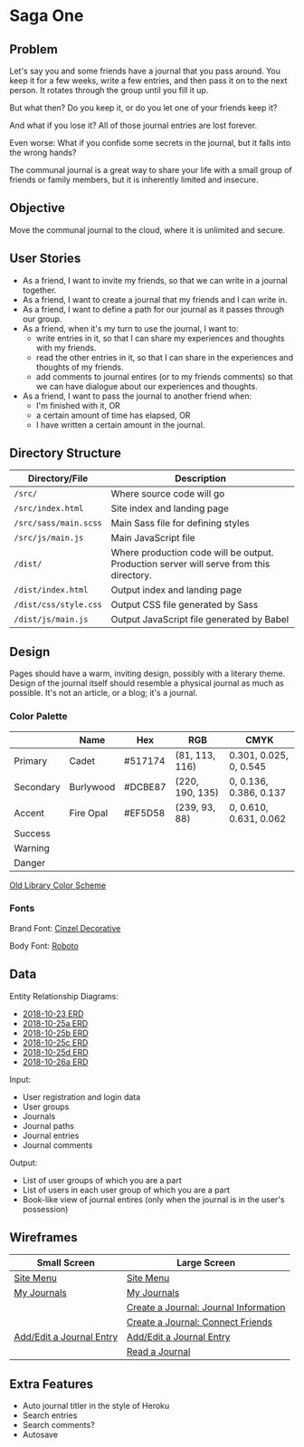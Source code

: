 # Saga One

## Problem

Let's say you and some friends have a journal that you pass around. You keep it for a few weeks, write a few entries, and then pass it on to the next person. It rotates through the group until you fill it up.

But what then? Do you keep it, or do you let one of your friends keep it?

And what if you lose it? All of those journal entries are lost forever.

Even worse: What if you confide some secrets in the journal, but it falls into the wrong hands?

The communal journal is a great way to share your life with a small group of friends or family members, but it is inherently limited and insecure.

## Objective

Move the communal journal to the cloud, where it is unlimited and secure.

## User Stories

- As a friend, I want to invite my friends, so that we can write in a journal together.
- As a friend, I want to create a journal that my friends and I can write in.
- As a friend, I want to define a path for our journal as it passes through our group.
- As a friend, when it's my turn to use the journal, I want to:
   - write entries in it, so that I can share my experiences and thoughts with my friends.
   - read the other entries in it, so that I can share in the experiences and thoughts of my friends.
   - add comments to journal entires (or to my friends comments) so that we can have dialogue about our experiences and thoughts.
- As a friend, I want to pass the journal to another friend when:
    + I'm finished with it, OR
    + a certain amount of time has elapsed, OR
    + I have written a certain amount in the journal.

## Directory Structure

Directory/File | Description
---------------|------------
`/src/` | Where source code will go
`/src/index.html` | Site index and landing page
`/src/sass/main.scss` | Main Sass file for defining styles
`/src/js/main.js` | Main JavaScript file
`/dist/` | Where production code will be output. Production server will serve from this directory.
`/dist/index.html` | Output index and landing page
`/dist/css/style.css` | Output CSS file generated by Sass
`/dist/js/main.js` | Output JavaScript file generated by Babel

## Design

Pages should have a warm, inviting design, possibly with a literary theme. Design of the journal itself should resemble a physical journal as much as possible. It's not an article, or a blog; it's a journal.

### Color Palette
&nbsp;    | Name      | Hex     | RGB             | CMYK
----------|-----------|---------|-----------------|------
Primary   | Cadet     | #517174 | (81, 113, 116)  | 0.301, 0.025, 0, 0.545
Secondary | Burlywood | #DCBE87 | (220, 190, 135) | 0, 0.136, 0.386, 0.137
Accent    | Fire Opal | #EF5D58 | (239, 93, 88)   | 0, 0.610, 0.631, 0.062
Success   | &nbsp;    | &nbsp;  | &nbsp;          | &nbsp;
Warning   | &nbsp;    | &nbsp;  | &nbsp;          | &nbsp;
Danger    | &nbsp;    | &nbsp;  | &nbsp;          | &nbsp;

[Old Library Color Scheme](https://www.schemecolor.com/old-library-color-scheme.php)

### Fonts

Brand Font: [Cinzel Decorative](https://fonts.google.com/specimen/Cinzel+Decorative)

Body Font: [Roboto](https://fonts.google.com/specimen/Roboto)

## Data

Entity Relationship Diagrams:
- [2018-10-23 ERD](erd/erd-2018-10-23.pdf)
- [2018-10-25a ERD](erd/erd-2018-10-25.pdf)
- [2018-10-25b ERD](erd/erd-2018-10-25b.pdf)
- [2018-10-25c ERD](erd/erd-2018-10-25c.pdf)
- [2018-10-25d ERD](erd/erd-2018-10-25d.pdf)
- [2018-10-26a ERD](erd/erd-2018-10-26a.pdf)



Input:
- User registration and login data
- User groups
- Journals
- Journal paths
- Journal entries
- Journal comments

Output:
- List of user groups of which you are a part
- List of users in each user group of which you are a part
- Book-like view of journal entires (only when the journal is in the user's possession)

## Wireframes

Small Screen | Large Screen
-------------|-------------
[Site Menu](wireframes/SM_Site_Menu.png) | [Site Menu](wireframes/LG_Site_Menu.png)
[My Journals](wireframes/SM_My_Journals.png) | [My Journals](wireframes/LG_My_Journals.png)
&nbsp; | [Create a Journal: Journal Information](wireframes/LG_Create_a_Journal_Info.png)
&nbsp; | [Create a Journal: Connect Friends](wireframes/LG_Create_a_Journal_Path.png)
[Add/Edit a Journal Entry](wireframes/SM_Add_Edit_Journal_Entry.png) | [Add/Edit a Journal Entry](wireframes/LG_Add_Edit_Journal_Entry.png)
&nbsp; | [Read a Journal](wireframes/LG_Read_a_Journal.png)

## Extra Features

- Auto journal titler in the style of Heroku
- Search entries
- Search comments?
- Autosave
